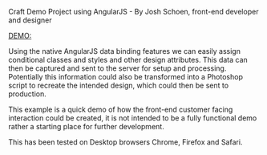 Craft Demo Project using AngularJS - By Josh Schoen, front-end developer and designer

[DEMO:](http://joshschoen.com/craft)

Using the native AngularJS data binding features we can easily assign conditional classes and styles and other design attributes. This data can then be captured and sent to the server for setup and processing. Potentially this information could also be transformed into a Photoshop script to recreate the intended design, which could then be sent to production.

This example is a quick demo of how the front-end customer facing interaction could be created, it is not intended to be a fully functional demo rather a starting place for further development.

This has been tested on Desktop browsers Chrome, Firefox and Safari.
